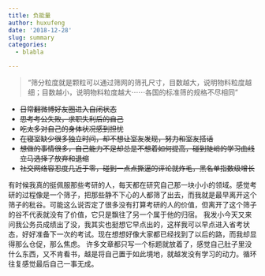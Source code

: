 ```yaml
---
title: 负能量
author: huxufeng
date: '2018-12-28'
slug: summary
categories:
  - blabla

---
```

>“筛分粒度就是颗粒可以通过筛网的筛孔尺寸，目数越大，说明物料粒度越细；目数越小，说明物料粒度越大⋯⋯各国的标准筛的规格不尽相同”

- ~~日常翻微博好友圈进入自闭状态~~
- ~~思考考公失败，求职失利后的自己~~
- ~~吃太多对自己的身体状况感到担忧~~
- ~~在寝室缺少很多独立时间，却不想让室友发现，努力和室友搭话~~
- ~~想做的事情很多，自己能力不足却总是不想着如何提高，碰到陡峭的学习曲线立马选择了放弃和退缩~~
- ~~社交网络容忍度几近于零，碰到一点点撕逼的评论就炸毛，黑名单指数级增长~~

有时候我真的挺佩服那些考研的人，每天都在研究自己那一块小小的领域。感觉考研的过程像是一个筛子，把那些静不下心的人都筛了出去，而我就是最早离开这个筛子的秕谷。可能这么说否定了很多没有打算考研的人的价值，但离开了这个筛子的谷不代表就没有了价值，它只是飘往了另一个属于他的归宿。
我发小今天又来问我公务员成绩出了没，我其实也挺想它早点出的，这样我可以早点进入省考状态，好好准备下一次的考试。现在想想好像大家都已经找到了以后的路，而我却显得那么仓促，那么焦虑。
许多文章都只写一个标题就放着了，感觉自己肚子里没什么东西，又不肯看书，越是将自己置于如此境地，就越发没有学习的动力。循环往复感觉最后自己一事无成。